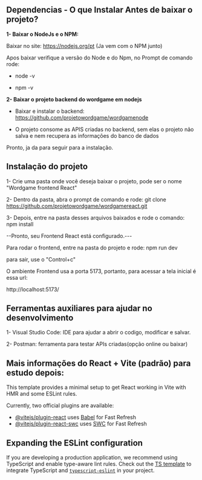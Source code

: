 ## Dependencias - O que Instalar Antes de baixar o projeto?

**1- Baixar o NodeJs e o NPM:**

Baixar no site: https://nodejs.org/pt (Ja vem com o NPM junto)

Apos baixar verifique a versão do Node e do Npm, no Prompt de comando rode:
* node -v

* npm -v


**2- Baixar o projeto backend do wordgame em nodejs**

* Baixar e instalar o backend:
https://github.com/projetowordgame/wordgamenode

* O projeto consome as APIS criadas no backend, sem elas o projeto não salva e nem recupera as informações do banco de dados


Pronto, ja da para seguir para a instalação.


## Instalação do projeto

1- Crie uma pasta onde você deseja baixar o projeto, pode ser o nome "Wordgame frontend React"

2- Dentro da pasta, abra o prompt de comando e rode: git clone https://github.com/projetowordgame/wordgamereact.git

3- Depois, entre na pasta desses arquivos baixados e rode o comando: npm install


--Pronto, seu Frontend React está configurado.---

Para rodar o frontend, entre na pasta do projeto e rode: npm run dev

para sair, use o "Control+c" 

O ambiente Frontend usa a porta 5173, portanto, para acessar a tela inicial é essa url:  

http://localhost:5173/  


## Ferramentas auxiliares para ajudar no desenvolvimento

1- Visual Studio Code: IDE para ajudar a abrir o codigo, modificar e salvar.

2- Postman: ferramenta para testar APIs criadas(opção online ou baixar)


## Mais informações do React + Vite (padrão) para estudo depois:

This template provides a minimal setup to get React working in Vite with HMR and some ESLint rules.

Currently, two official plugins are available:

- [@vitejs/plugin-react](https://github.com/vitejs/vite-plugin-react/blob/main/packages/plugin-react/README.md) uses [Babel](https://babeljs.io/) for Fast Refresh
- [@vitejs/plugin-react-swc](https://github.com/vitejs/vite-plugin-react-swc) uses [SWC](https://swc.rs/) for Fast Refresh

## Expanding the ESLint configuration

If you are developing a production application, we recommend using TypeScript and enable type-aware lint rules. Check out the [TS template](https://github.com/vitejs/vite/tree/main/packages/create-vite/template-react-ts) to integrate TypeScript and [`typescript-eslint`](https://typescript-eslint.io) in your project.
